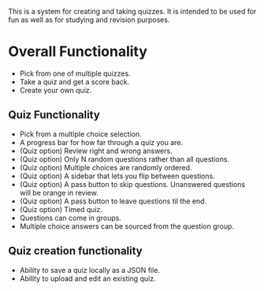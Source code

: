 This is a system for creating and taking quizzes. It is intended to be used for fun as well as for studying and revision purposes.

# Overall Functionality

* Pick from one of multiple quizzes.
* Take a quiz and get a score back.
* Create your own quiz.

## Quiz Functionality

* Pick from a multiple choice selection.
* A progress bar for how far through a quiz you are.
* (Quiz option) Review right and wrong answers.
* (Quiz option) Only N random questions rather than all questions.
* (Quiz option) Multiple choices are randomly ordered.
* (Quiz option) A sidebar that lets you flip between questions.
* (Quiz option) A pass button to skip questions. Unanswered questions will be orange in review.
* (Quiz option) A pass button to leave questions til the end.
* (Quiz option) Timed quiz.
* Questions can come in groups.
* Multiple choice answers can be sourced from the question group.

## Quiz creation functionality

* Ability to save a quiz locally as a JSON file.
* Ability to upload and edit an existing quiz.
